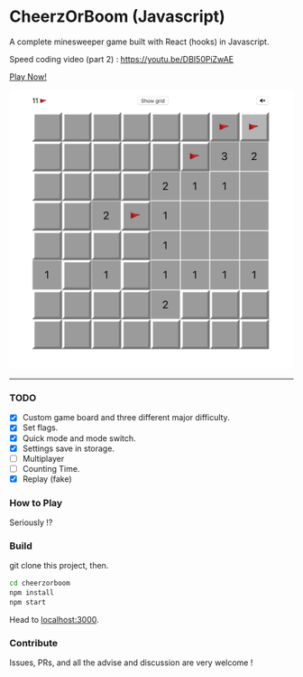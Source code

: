# CheerzOrBoom (Javascript)

A complete minesweeper game built with React (hooks) in Javascript.

Speed coding video (part 2) : https://youtu.be/DBI50PiZwAE

[Play Now!](https://admiring-davinci-96f9e2.netlify.com/)

![screenshot](screenshot.png)

---

### TODO

- [x] Custom game board and three different major difficulty.
- [x] Set flags.
- [x] Quick mode and mode switch.
- [x] Settings save in storage.
- [ ] Multiplayer
- [ ] Counting Time.
- [x] Replay (fake)

### How to Play
Seriously !?

### Build
git clone this project, then.
```bash
cd cheerzorboom
npm install
npm start
```
Head to [localhost:3000](http://localhost:3000/).

### Contribute
Issues, PRs, and all the advise and discussion are very welcome !
